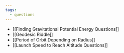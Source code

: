 ```yaml
---
tags:
  - questions
---
```

- [[Finding Gravitational Potential Energy Questions]]
- [[Geodesic Riddle]]
- [[Period of Orbit Depending on Radius]]
- [[Launch Speed to Reach Altitude Questions]]